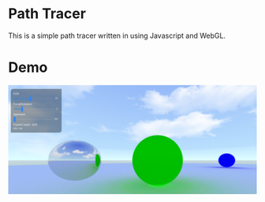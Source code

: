 # Path Tracer
This is a simple path tracer written in using Javascript and WebGL.

# Demo
![Demo](./src/assets/screenshot.png)